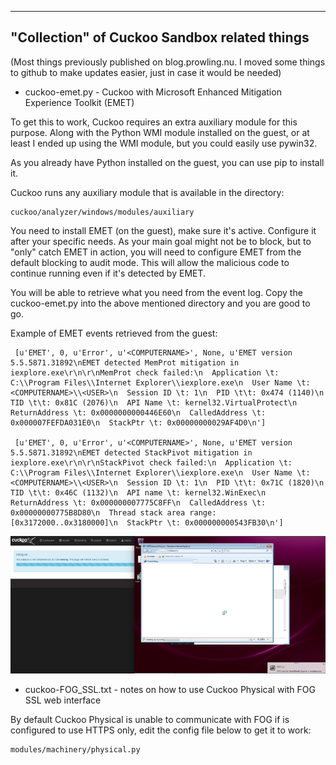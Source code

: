 --------------------------------------------------
"Collection" of Cuckoo Sandbox related things  
--------------------------------------------------
(Most things previously published on blog.prowling.nu. I moved some things to github to make updates easier, just in case it would be needed)


* cuckoo-emet.py - Cuckoo with Microsoft Enhanced Mitigation Experience Toolkit (EMET)

To get this to work, Cuckoo requires an extra auxiliary module for this purpose. Along with the Python WMI module installed on the guest, or at least I ended up using the WMI module, but you could easily use pywin32.

As you already have Python installed on the guest, you can use pip to install it.

Cuckoo runs any auxiliary module that is available in the directory:

    cuckoo/analyzer/windows/modules/auxiliary

You need to install EMET (on the guest), make sure it's active. Configure it after your specific needs. As your main goal might not be to block, but to  "only" catch EMET in action, you will need to configure EMET from the default blocking to audit mode. This will allow the malicious code to continue running even if it's detected by EMET.  

You will be able to retrieve what you need from the event log. Copy the cuckoo-emet.py into the above mentioned directory and you are good to go.

Example of EMET events retrieved from the guest:

     [u'EMET', 0, u'Error', u'<COMPUTERNAME>', None, u'EMET version 5.5.5871.31892\nEMET detected MemProt mitigation in iexplore.exe\r\n\r\nMemProt check failed:\n  Application \t: C:\\Program Files\\Internet Explorer\\iexplore.exe\n  User Name \t: <COMPUTERNAME>\\<USER>\n  Session ID \t: 1\n  PID \t\t: 0x474 (1140)\n  TID \t\t: 0x81C (2076)\n  API Name \t: kernel32.VirtualProtect\n  ReturnAddress \t: 0x0000000000446E60\n  CalledAddress \t: 0x000007FEFDA031E0\n  StackPtr \t: 0x00000000029AF4D0\n']

     [u'EMET', 0, u'Error', u'<COMPUTERNAME>', None, u'EMET version 5.5.5871.31892\nEMET detected StackPivot mitigation in iexplore.exe\r\n\r\nStackPivot check failed:\n  Application \t: C:\\Program Files\\Internet Explorer\\iexplore.exe\n  User Name \t: <COMPUTERNAME>\\<USER>\n  Session ID \t: 1\n  PID \t\t: 0x71C (1820)\n  TID \t\t: 0x46C (1132)\n  API name \t: kernel32.WinExec\n  ReturnAddress \t: 0x000000007775C8FF\n  CalledAddress \t: 0x00000000775B8D80\n  Thread stack area range: [0x3172000..0x3180000]\n  StackPtr \t: 0x000000000543FB30\n']
     
     
![alt text](cuckoo-emet.png "cuckoo-emet")     
     
* cuckoo-FOG_SSL.txt  - notes on how to use Cuckoo Physical with FOG SSL web interface

By default Cuckoo Physical is unable to communicate with FOG if is configured to use HTTPS only, edit the config file below to get it to work: 

    modules/machinery/physical.py
